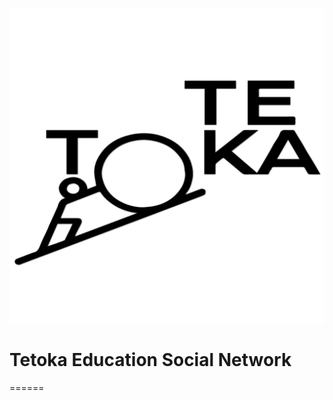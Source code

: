 ![alt text](https://github.com/dasmedium/dmsocial/blob/master/client/public/Tetoka-blk.png "Tetoka Logo")

# Tetoka Education Social Network

======
